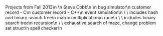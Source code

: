 Projects from Fall 2013\n
\n
Steve Cobb\n
\n
bug simulator\n
customer record - C\n
customer record - C++\n
event simulation\n
\ \ includes hash and binary search tree\n
matrix multiplication\n
race\n
\ \ includes binary search tree\n
recursion\n
\ \ exhaustive search of maze, change problem
set struct\n
spell checker\n
 
